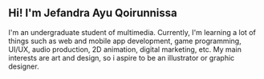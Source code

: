 ## Hi! I'm Jefandra Ayu Qoirunnissa

I'm an undergraduate student of multimedia. Currently, I'm learning a lot of things such as web and mobile app development, game programming, UI/UX, audio production, 2D animation, digital marketing, etc. My main interests are art and design, so i aspire to be an illustrator or graphic designer.
